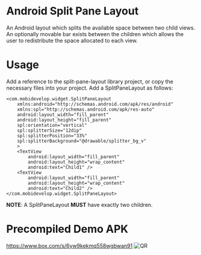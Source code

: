 Android Split Pane Layout
===========

An Android layout which splits the available space between two child views. An optionally movable bar exists between the children which allows the user to redistribute the space allocated to each view.

Usage
=====
Add a reference to the split-pane-layout library project, or copy the necessary files into your project. Add a SplitPaneLayout as follows:

    <com.mobidevelop.widget.SplitPaneLayout
        xmlns:android="http://schemas.android.com/apk/res/android"
        xmlns:spl="http://schemas.android.com/apk/res-auto"
        android:layout_width="fill_parent"
        android:layout_height="fill_parent"
        spl:orientation="vertical"
        spl:splitterSize="12dip"
        spl:splitterPosition="33%"
        spl:splitterBackground="@drawable/splitter_bg_v"
        >
        <TextView
            android:layout_width="fill_parent"
            android:layout_height="wrap_content"
            android:text="Child1" />
        <TextView
            android:layout_width="fill_parent"
            android:layout_height="wrap_content"
            android:text="Child2" />
    </com.mobidevelop.widget.SplitPaneLayout>

**NOTE**: A SplitPaneLayout **MUST** have exactly two children.  

Precompiled Demo APK
====================
<https://www.box.com/s/6yw9kekmq558wgbwan91>
![QR](https://chart.googleapis.com/chart?cht=qr&chs=300x300&chl=https://www.box.com/s/6yw9kekmq558wgbwan91)
